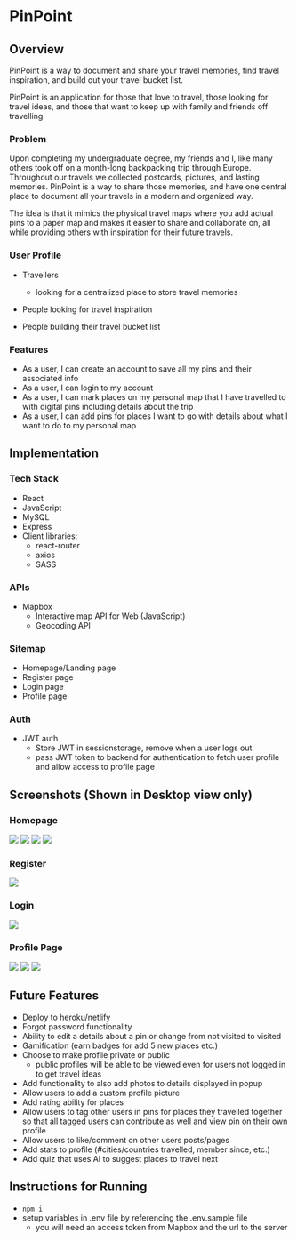 # PinPoint

## Overview

PinPoint is a way to document and share your travel memories, find travel inspiration, and build out your travel bucket list.

PinPoint is an application for those that love to travel, those looking for travel ideas, and those that want to keep up with family and friends off travelling.

### Problem

Upon completing my undergraduate degree, my friends and I, like many others took off on a month-long backpacking trip through Europe. Throughout our travels we collected postcards, pictures, and lasting memories. PinPoint is a way to share those memories, and have one central place to document all your travels in a modern and organized way.

The idea is that it mimics the physical travel maps where you add actual pins to a paper map and makes it easier to share and collaborate on, all while providing others with inspiration for their future travels.

### User Profile

- Travellers

  - looking for a centralized place to store travel memories

- People looking for travel inspiration
- People building their travel bucket list

### Features

- As a user, I can create an account to save all my pins and their associated info
- As a user, I can login to my account
- As a user, I can mark places on my personal map that I have travelled to with digital pins including details about the trip
- As a user, I can add pins for places I want to go with details about what I want to do to my personal map

## Implementation

### Tech Stack

- React
- JavaScript
- MySQL
- Express
- Client libraries:
  - react-router
  - axios
  - SASS

### APIs

- Mapbox
  - Interactive map API for Web (JavaScript)
  - Geocoding API

### Sitemap

- Homepage/Landing page
- Register page
- Login page
- Profile page

### Auth

- JWT auth
  - Store JWT in sessionstorage, remove when a user logs out
  - pass JWT token to backend for authentication to fetch user profile and allow access to profile page

## Screenshots (Shown in Desktop view only)

### Homepage

![](src/assets/screenshots/desktop-1.png)
![](src/assets/screenshots/desktop-2.png)
![](src/assets/screenshots/landing-page-2.png)
![](src/assets/screenshots/landing-page-3.png)

### Register

![](src/assets/screenshots/register.png)

### Login

![](src/assets/screenshots/login.png)

### Profile Page

![](src/assets/screenshots/profile.png)
![](src/assets/screenshots/profile-2.png)
![](src/assets/screenshots/add-pin.png)

## Future Features

- Deploy to heroku/netlify
- Forgot password functionality
- Ability to edit a details about a pin or change from not visited to visited
- Gamification (earn badges for add 5 new places etc.)
- Choose to make profile private or public
  - public profiles will be able to be viewed even for users not logged in to get travel ideas
- Add functionality to also add photos to details displayed in popup
- Allow users to add a custom profile picture
- Add rating ability for places
- Allow users to tag other users in pins for places they travelled together so that all tagged users can contribute as well and view pin on their own profile
- Allow users to like/comment on other users posts/pages
- Add stats to profile (#cities/countries travelled, member since, etc.)
- Add quiz that uses AI to suggest places to travel next

## Instructions for Running

- `npm i`
- setup variables in .env file by referencing the .env.sample file
  - you will need an access token from Mapbox and the url to the server
